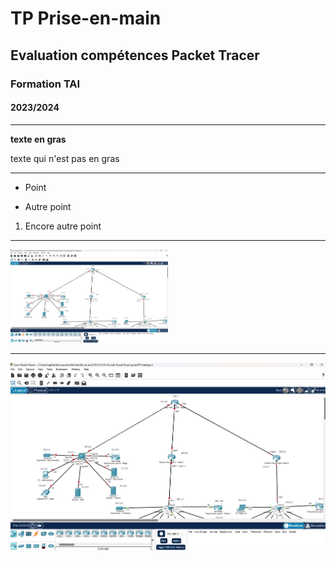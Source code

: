 # TP Prise-en-main
## Evaluation compétences Packet Tracer
### Formation TAI
#### 2023/2024

---

**texte en gras**

texte qui n'est pas en gras


---

- Point

* Autre point

1. Encore autre point

---

<img src="./img/capture-Packet-Tracer.png" alt="Capture Packet Tracer" width="50%" />

---

![Capture packet-tracer](./img/capture-Packet-Tracer.png)